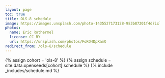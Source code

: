 ```yaml
---
layout: page
toc: true
title: OLS-8 schedule
image: https://images.unsplash.com/photo-1435527173128-983b87201f4d?ixlib=rb-1.2.1&ixid=eyJhcHBfaWQiOjEyMDd9&auto=format&fit=crop&w=1047&q=80
photos:
  name: Eric Rothermel
  license: CC BY
  url: https://unsplash.com/photos/FoKO4DpXamQ
redirect_from: /ols-8/schedule
---
```


{% assign cohort = 'ols-8' %}
{% assign schedule = site.data.openseeds[cohort].schedule %}
{% include _includes/schedule.md %}